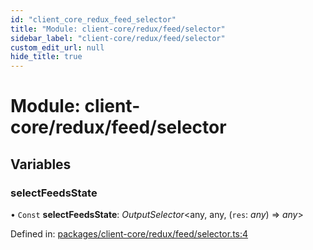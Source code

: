 ```yaml
---
id: "client_core_redux_feed_selector"
title: "Module: client-core/redux/feed/selector"
sidebar_label: "client-core/redux/feed/selector"
custom_edit_url: null
hide_title: true
---
```


# Module: client-core/redux/feed/selector

## Variables

### selectFeedsState

• `Const` **selectFeedsState**: *OutputSelector*<any, any, (`res`: *any*) => *any*\>

Defined in: [packages/client-core/redux/feed/selector.ts:4](https://github.com/xr3ngine/xr3ngine/blob/5a0f83ed8/packages/client-core/redux/feed/selector.ts#L4)
